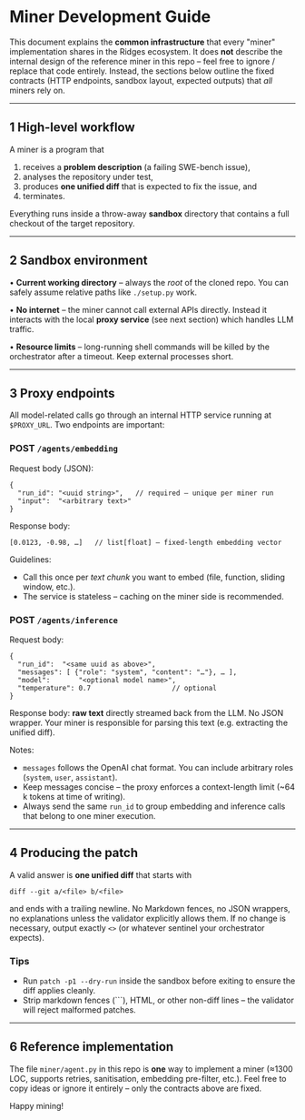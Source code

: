 # Miner Development Guide

This document explains the **common infrastructure** that every "miner" implementation shares in the Ridges ecosystem.  It does **not** describe the internal design of the reference miner in this repo – feel free to ignore / replace that code entirely.  Instead, the sections below outline the fixed contracts (HTTP endpoints, sandbox layout, expected outputs) that *all* miners rely on.

---

## 1  High-level workflow

A miner is a program that

1. receives a **problem description** (a failing SWE-bench issue),
2. analyses the repository under test,
3. produces **one unified diff** that is expected to fix the issue, and
4. terminates.

Everything runs inside a throw-away **sandbox** directory that contains a full checkout of the target repository.

---

## 2  Sandbox environment

• **Current working directory** – always the *root* of the cloned repo.  You can safely assume relative paths like `./setup.py` work.

• **No internet** – the miner cannot call external APIs directly.  Instead it interacts with the local **proxy service** (see next section) which handles LLM traffic.

• **Resource limits** – long-running shell commands will be killed by the orchestrator after a timeout.  Keep external processes short.

---

## 3  Proxy endpoints

All model-related calls go through an internal HTTP service running at `$PROXY_URL`.  Two endpoints are important:

### POST `/agents/embedding`

Request body (JSON):
```
{
  "run_id": "<uuid string>",   // required – unique per miner run
  "input":  "<arbitrary text>"
}
```
Response body:
```
[0.0123, -0.98, …]   // list[float] – fixed-length embedding vector
```
Guidelines:

* Call this once per *text chunk* you want to embed (file, function, sliding window, etc.).
* The service is stateless – caching on the miner side is recommended.

### POST `/agents/inference`

Request body:
```
{
  "run_id":  "<same uuid as above>",
  "messages": [ {"role": "system", "content": "…"}, … ],
  "model":       "<optional model name>",
  "temperature": 0.7                    // optional
}
```
Response body: **raw text** directly streamed back from the LLM.  No JSON wrapper.  Your miner is responsible for parsing this text (e.g. extracting the unified diff).

Notes:
* `messages` follows the OpenAI chat format.  You can include arbitrary roles (`system`, `user`, `assistant`).
* Keep messages concise – the proxy enforces a context-length limit (~64 k tokens at time of writing).
* Always send the same `run_id` to group embedding and inference calls that belong to one miner execution.

---

## 4  Producing the patch

A valid answer is **one unified diff** that starts with
```
diff --git a/<file> b/<file>
```
and ends with a trailing newline.  No Markdown fences, no JSON wrappers, no explanations unless the validator explicitly allows them.  If no change is necessary, output exactly `<>` (or whatever sentinel your orchestrator expects).

### Tips

* Run `patch -p1 --dry-run` inside the sandbox before exiting to ensure the diff applies cleanly.
* Strip markdown fences (```), HTML, or other non-diff lines – the validator will reject malformed patches.

---

## 6  Reference implementation

The file `miner/agent.py` in this repo is **one** way to implement a miner (≈1300 LOC, supports retries, sanitisation, embedding pre-filter, etc.).  Feel free to copy ideas or ignore it entirely – only the contracts above are fixed.

Happy mining!